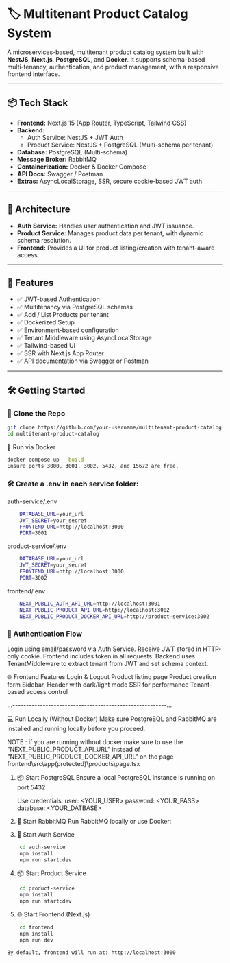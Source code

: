 # 🏷️ Multitenant Product Catalog System

A microservices-based, multitenant product catalog system built with **NestJS**, **Next.js**, **PostgreSQL**, and **Docker**. It supports schema-based multi-tenancy, authentication, and product management, with a responsive frontend interface.

---

## 📦 Tech Stack

- **Frontend:** Next.js 15 (App Router, TypeScript, Tailwind CSS)
- **Backend:**
  - Auth Service: NestJS + JWT Auth
  - Product Service: NestJS + PostgreSQL (Multi-schema per tenant)
- **Database:** PostgreSQL (Multi-schema)
- **Message Broker:** RabbitMQ
- **Containerization:** Docker & Docker Compose
- **API Docs:** Swagger / Postman
- **Extras:** AsyncLocalStorage, SSR, secure cookie-based JWT auth

---

## 🧱 Architecture

- **Auth Service:** Handles user authentication and JWT issuance.
- **Product Service:** Manages product data per tenant, with dynamic schema resolution.
- **Frontend:** Provides a UI for product listing/creation with tenant-aware access.

---

## 🚀 Features

- ✅ JWT-based Authentication
- ✅ Multitenancy via PostgreSQL schemas
- ✅ Add / List Products per tenant
- ✅ Dockerized Setup
- ✅ Environment-based configuration
- ✅ Tenant Middleware using AsyncLocalStorage
- ✅ Tailwind-based UI
- ✅ SSR with Next.js App Router
- ✅ API documentation via Swagger or Postman

---

## 🛠️ Getting Started

### 📁 Clone the Repo

```bash
git clone https://github.com/your-username/multitenant-product-catalog.git
cd multitenant-product-catalog
```

🐳 Run via Docker
```bash
docker-compose up --build
Ensure ports 3000, 3001, 3002, 5432, and 15672 are free.
```

### 🛠️ Create a .env in each service folder:
auth-service/.env

```bash
    DATABASE_URL=your_url
    JWT_SECRET=your_secret
    FRONTEND_URL=http://localhost:3000
    PORT=3001
```
product-service/.env
```bash
    DATABASE_URL=your_url
    JWT_SECRET=your_secret
    FRONTEND_URL=http://localhost:3000
    PORT=3002
```

frontend/.env
```bash
    NEXT_PUBLIC_AUTH_API_URL=http://localhost:3001
    NEXT_PUBLIC_PRODUCT_API_URL=http://localhost:3002
    NEXT_PUBLIC_PRODUCT_DOCKER_API_URL=http://product-service:3002
```
### 🔐 Authentication Flow

Login using email/password via Auth Service.
Receive JWT stored in HTTP-only cookie.
Frontend includes token in all requests.
Backend uses TenantMiddleware to extract tenant from JWT and set schema context.

🌐 Frontend Features
Login & Logout
Product listing page
Product creation form
Sidebar, Header with dark/light mode
SSR for performance
Tenant-based access control

...--------------------------------------------------------...

💻 Run Locally (Without Docker)
Make sure PostgreSQL and RabbitMQ are installed and running locally before you proceed.

NOTE : if you are running without docker make sure to use the "NEXT_PUBLIC_PRODUCT_API_URL" instead of "NEXT_PUBLIC_PRODUCT_DOCKER_API_URL" on the page frontend\src\app\(protected)\products\page.tsx

1. 📦 Start PostgreSQL
    Ensure a local PostgreSQL instance is running on port 5432

    Use credentials:
    user: <YOUR_USER>
    password: <YOUR_PASS>
    database: <YOUR_DATBASE>

2. 🐰 Start RabbitMQ
    Run RabbitMQ locally or use Docker:

3. 🔑 Start Auth Service
```bash
    cd auth-service
    npm install
    npm run start:dev
```

4. 📦 Start Product Service
```bash
    cd product-service
    npm install
    npm run start:dev
```
5. 🌐 Start Frontend (Next.js)
```bash
    cd frontend
    npm install
    npm run dev
```    
    By default, frontend will run at: http://localhost:3000

